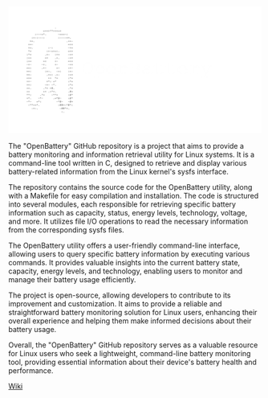 ![Logo](Bannière.png)

The "OpenBattery" GitHub repository is a project that aims to provide a battery monitoring and information retrieval utility for Linux systems. It is a command-line tool written in C, designed to retrieve and display various battery-related information from the Linux kernel's sysfs interface.

The repository contains the source code for the OpenBattery utility, along with a Makefile for easy compilation and installation. The code is structured into several modules, each responsible for retrieving specific battery information such as capacity, status, energy levels, technology, voltage, and more. It utilizes file I/O operations to read the necessary information from the corresponding sysfs files.

The OpenBattery utility offers a user-friendly command-line interface, allowing users to query specific battery information by executing various commands. It provides valuable insights into the current battery state, capacity, energy levels, and technology, enabling users to monitor and manage their battery usage efficiently.

The project is open-source, allowing developers to contribute to its improvement and customization. It aims to provide a reliable and straightforward battery monitoring solution for Linux users, enhancing their overall experience and helping them make informed decisions about their battery usage.

Overall, the "OpenBattery" GitHub repository serves as a valuable resource for Linux users who seek a lightweight, command-line battery monitoring tool, providing essential information about their device's battery health and performance.


[Wiki](https://github.com/ToujoursTitou2/OpenBattery/wiki)
